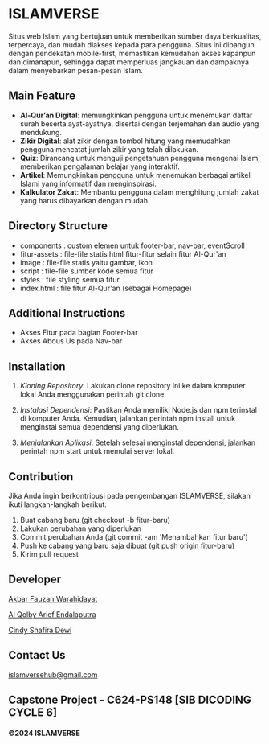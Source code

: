 # ISLAMVERSE

Situs web Islam yang bertujuan untuk memberikan sumber daya berkualitas, terpercaya, dan mudah diakses kepada para pengguna. Situs ini dibangun dengan pendekatan mobile-first, memastikan kemudahan akses kapanpun dan dimanapun, sehingga dapat memperluas jangkauan dan dampaknya dalam menyebarkan pesan-pesan Islam.

## Main Feature

- **Al-Qur’an Digital**: memungkinkan pengguna untuk menemukan daftar surah beserta ayat-ayatnya, disertai dengan terjemahan dan audio yang mendukung.
- **Zikir Digital**: alat zikir dengan tombol hitung yang memudahkan pengguna mencatat jumlah zikir yang telah dilakukan.
- **Quiz**: Dirancang untuk menguji pengetahuan pengguna mengenai Islam, memberikan pengalaman belajar yang interaktif.
- **Artikel**: Memungkinkan pengguna untuk menemukan berbagai artikel Islami yang informatif dan menginspirasi.
- **Kalkulator Zakat**: Membantu pengguna dalam menghitung jumlah zakat yang harus dibayarkan dengan mudah.

## Directory Structure
- components : custom elemen untuk footer-bar, nav-bar, eventScroll
- fitur-assets : file-file statis html fitur-fitur selain fitur Al-Qur'an
- image : file-file statis yaitu gambar, ikon
- script : file-file sumber kode semua fitur
- styles : file styling semua fitur
- index.html : file fitur Al-Qur'an (sebagai Homepage)

## Additional Instructions
- Akses Fitur pada bagian Footer-bar
- Akses Abous Us pada Nav-bar
  
## Installation

1. *Kloning Repository*: Lakukan clone repository ini ke dalam komputer lokal Anda menggunakan perintah git clone.

2. *Instalasi Dependensi*: Pastikan Anda memiliki Node.js dan npm terinstal di komputer Anda. Kemudian, jalankan perintah npm install untuk menginstal semua dependensi yang diperlukan.

3. *Menjalankan Aplikasi*: Setelah selesai menginstal dependensi, jalankan perintah npm start untuk memulai server lokal.

## Contribution

Jika Anda ingin berkontribusi pada pengembangan ISLAMVERSE, silakan ikuti langkah-langkah berikut:

1. Buat cabang baru (git checkout -b fitur-baru)
2. Lakukan perubahan yang diperlukan
3. Commit perubahan Anda (git commit -am 'Menambahkan fitur baru')
4. Push ke cabang yang baru saja dibuat (git push origin fitur-baru)
5. Kirim pull request

## Developer

[Akbar Fauzan Warahidayat](https://github.com/AkbarFauzanWarahidayat)

[Al Qolby Arief Endalaputra](https://github.com/qolbyarf)

[Cindy Shafira Dewi](https://github.com/cylevire)

## Contact Us 

islamversehub@gmail.com

## Capstone Project - C624-PS148 [SIB DICODING CYCLE 6]
#### ©2024 ISLAMVERSE
